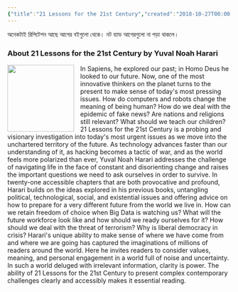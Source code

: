```yaml
---
{"title":"21 Lessons for the 21st Century","created":"2018-10-27T00:00:00+06:00","updated":"2023-02-02T12:04:41+06:00","read_at":["2018-11-21T00:00:00+06:00"],"read_count":1,"authors":["Yuval Noah Harari"],"isbn10":525512179,"status":"Read","rating":3,"reviewed":true,"cover":"https://images-na.ssl-images-amazon.com/images/S/compressed.photo.goodreads.com/books/1564577305i/38820046.jpg","dg-metatags":{"og:image":"https://images-na.ssl-images-amazon.com/images/S/compressed.photo.goodreads.com/books/1564577305i/38820046.jpg"},"dg-publish":true,"tags":["history","pop"],"permalink":"/personal/reading/books/read/21-lessons-for-the-21st-century-by-yuval-noah-harari/","metatags":{"og:image":"https://images-na.ssl-images-amazon.com/images/S/compressed.photo.goodreads.com/books/1564577305i/38820046.jpg"},"dgPassFrontmatter":true}
---
```


অনেকটাই রিপিটেশন আছে আগের বইগুলো থেকে। নট ব্যাড আগেরগুলো না পড়া থাকলে।

### About 21 Lessons for the 21st Century by Yuval Noah Harari
<p><img src="https://books.google.com/books/content?id=lIyTEAAAQBAJ&printsec=frontcover&img=1&zoom=1&source=gbs_api" style="float: left; margin-right: 1em; width: 150px; height: auto;" /> In Sapiens, he explored our past; in Homo Deus he looked to our future. Now, one of the most innovative thinkers on the planet turns to the present to make sense of today's most pressing issues. How do computers and robots change the meaning of being human? How do we deal with the epidemic of fake news? Are nations and religions still relevant? What should we teach our children? 21 Lessons for the 21st Century is a probing and visionary investigation into today's most urgent issues as we move into the unchartered territory of the future. As technology advances faster than our understanding of it, as hacking becomes a tactic of war, and as the world feels more polarized than ever, Yuval Noah Harari addresses the challenge of navigating life in the face of constant and disorienting change and raises the important questions we need to ask ourselves in order to survive. In twenty-one accessible chapters that are both provocative and profound, Harari builds on the ideas explored in his previous books, untangling political, technological, social, and existential issues and offering advice on how to prepare for a very different future from the world we live in. How can we retain freedom of choice when Big Data is watching us? What will the future workforce look like and how should we ready ourselves for it? How should we deal with the threat of terrorism? Why is liberal democracy in crisis? Harari's unique ability to make sense of where we have come from and where we are going has captured the imaginations of millions of readers around the world. Here he invites readers to consider values, meaning, and personal engagement in a world full of noise and uncertainty. In such a world deluged with irrelevant information, clarity is power. The ability of 21 Lessons for the 21st Century to present complex contemporary challenges clearly and accessibly makes it essential reading.
</p>
